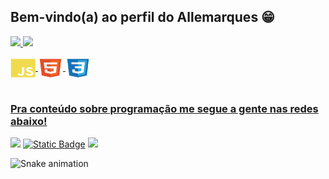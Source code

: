 ## Bem-vindo(a) ao perfil do Allemarques 😁

 <div>
   <a href="https://github.com/allemarques">
   <img height="180em" src="https://github-readme-stats.vercel.app/api?username=allemarques&show_icons=true&theme=dracula&include_all_commits=true&count_private=true"/>
   <img height="180em" src="https://github-readme-stats.vercel.app/api/top-langs/?username=allemarques&layout=compact&langs_count=6&theme=dracula"/>

</div>
<div style="display: inline_block"><br>
  <img align="center" alt="Js" height="30" width="40" src="https://raw.githubusercontent.com/devicons/devicon/master/icons/javascript/javascript-plain.svg">
  <img align="center" alt="HTML" height="30" width="40" src="https://raw.githubusercontent.com/devicons/devicon/master/icons/html5/html5-original.svg">
  <img align="center" alt="CSS" height="30" width="40" src="https://raw.githubusercontent.com/devicons/devicon/master/icons/css3/css3-original.svg">
</div>
 
 <br>
 
  ### Pra conteúdo sobre programação me segue a gente nas redes abaixo!
 
<div> 

  <a href="https://instagram.com/allemarques_" target="_blank"><img src="https://img.shields.io/badge/-Instagram-%23E4405F?style=for-the-badge&logo=instagram&logoColor=white" target="_blank"></a> 
  <a href = "alessandro_206@live.com"><img alt="Static Badge" src="https://img.shields.io/badge/-outlook-%2523333%3F?style=for-the-badge&logo=microsoftoutlook&logoColor=white&color=gray"></a>
  <a href="https://www.linkedin.com/in/alessandro-marques-677839238/" target="_blank"><img src="https://img.shields.io/badge/-LinkedIn-%230077B5?style=for-the-badge&logo=linkedin&logoColor=white" target="_blank"></a> 
 
  ![Snake animation](https://github.com/allemarques/allemarques/blob/output/github-contribution-grid-snake.svg)

</div>



